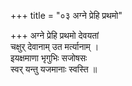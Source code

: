 +++
title = "०३ अग्ने प्रेहि प्रथमो"

+++
अग्ने प्रेहि प्रथमो देवयतां  
चक्षुर् देवानाम् उत मर्त्यानाम् ।  
इयक्षमाणा भृगुभिः सजोषसः  
स्वर् यन्तु यजमानाः स्वस्ति ॥